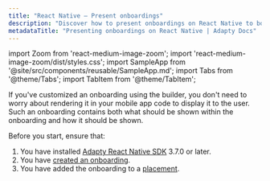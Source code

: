 ```yaml
---
title: "React Native – Present onboardings"
description: "Discover how to present onboardings on React Native to boost conversions and revenue."
metadataTitle: "Presenting onboardings on React Native | Adapty Docs"
---
```


import Zoom from 'react-medium-image-zoom';
import 'react-medium-image-zoom/dist/styles.css';
import SampleApp from '@site/src/components/reusable/SampleApp.md';
import Tabs from '@theme/Tabs';
import TabItem from '@theme/TabItem';

If you've customized an onboarding using the builder, you don't need to worry about rendering it in your mobile app code to display it to the user. Such an onboarding contains both what should be shown within the onboarding and how it should be shown.

Before you start, ensure that:

1. You have installed [Adapty React Native SDK](installation-of-adapty-sdks.md) 3.7.0 or later.
2. You have [created an onboarding](create-onboarding.md).
3. You have added the onboarding to a [placement](placements.md).

